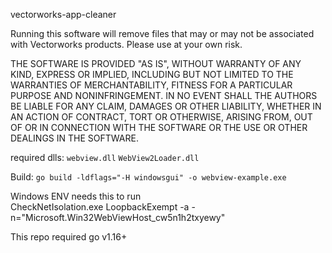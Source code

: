 vectorworks-app-cleaner

Running this software will remove files that may or may not be associated with Vectorworks products.  Please use at your own risk.

THE SOFTWARE IS PROVIDED "AS IS", WITHOUT WARRANTY OF ANY KIND,
EXPRESS OR IMPLIED, INCLUDING BUT NOT LIMITED TO THE WARRANTIES OF
MERCHANTABILITY, FITNESS FOR A PARTICULAR PURPOSE AND NONINFRINGEMENT.
IN NO EVENT SHALL THE AUTHORS BE LIABLE FOR ANY CLAIM, DAMAGES OR
OTHER LIABILITY, WHETHER IN AN ACTION OF CONTRACT, TORT OR OTHERWISE,
ARISING FROM, OUT OF OR IN CONNECTION WITH THE SOFTWARE OR THE USE OR
OTHER DEALINGS IN THE SOFTWARE.


required dlls: `webview.dll` `WebView2Loader.dll`

Build: `go build -ldflags="-H windowsgui" -o webview-example.exe`

Windows ENV needs this to run\
CheckNetIsolation.exe LoopbackExempt -a -n="Microsoft.Win32WebViewHost_cw5n1h2txyewy"

This repo required go v1.16+